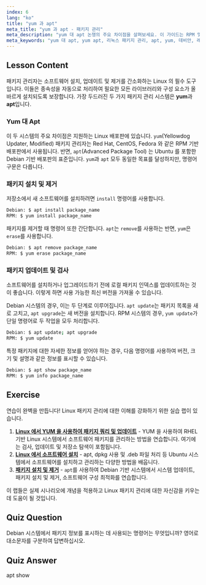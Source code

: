 ```yaml
---
index: 6
lang: "ko"
title: "yum 과 apt"
meta_title: "yum 과 apt - 패키지 관리"
meta_description: "yum 대 apt 논쟁의 주요 차이점을 살펴보세요. 이 가이드는 RPM 및 Debian 기반 Linux 시스템에서 패키지를 설치, 제거 및 업데이트하기 위해 yum 과 apt 를 사용하는 방법을 다룹니다."
meta_keywords: "yum 대 apt, yum apt, 리눅스 패키지 관리, apt, yum, 데비안, 레드햇, 패키지 설치, 패키지 업데이트, 리눅스 명령어"
---
```


## Lesson Content

패키지 관리자는 소프트웨어 설치, 업데이트 및 제거를 간소화하는 Linux 의 필수 도구입니다. 이들은 종속성을 자동으로 처리하여 필요한 모든 라이브러리와 구성 요소가 올바르게 설치되도록 보장합니다. 가장 두드러진 두 가지 패키지 관리 시스템은 **yum**과 **apt**입니다.

### Yum 대 Apt

이 두 시스템의 주요 차이점은 지원하는 Linux 배포판에 있습니다. `yum`(Yellowdog Updater, Modified) 패키지 관리자는 Red Hat, CentOS, Fedora 와 같은 RPM 기반 배포판에서 사용됩니다. 반면, `apt`(Advanced Package Tool) 는 Ubuntu 를 포함한 Debian 기반 배포판의 표준입니다. `yum`과 `apt` 모두 동일한 목표를 달성하지만, 명령어 구문은 다릅니다.

### 패키지 설치 및 제거

저장소에서 새 소프트웨어를 설치하려면 `install` 명령어를 사용합니다.

```bash
Debian: $ apt install package_name
RPM: $ yum install package_name
```

패키지를 제거할 때 명령어 또한 간단합니다. `apt`는 `remove`를 사용하는 반면, `yum`은 `erase`를 사용합니다.

```bash
Debian: $ apt remove package_name
RPM: $ yum erase package_name
```

### 패키지 업데이트 및 검사

소프트웨어를 설치하거나 업그레이드하기 전에 로컬 패키지 인덱스를 업데이트하는 것이 좋습니다. 이렇게 하면 사용 가능한 최신 버전을 가져올 수 있습니다.

Debian 시스템의 경우, 이는 두 단계로 이루어집니다. `apt update`는 패키지 목록을 새로 고치고, `apt upgrade`는 새 버전을 설치합니다. RPM 시스템의 경우, `yum update`가 단일 명령어로 두 작업을 모두 처리합니다.

```bash
Debian: $ apt update; apt upgrade
RPM: $ yum update
```

특정 패키지에 대한 자세한 정보를 얻어야 하는 경우, 다음 명령어를 사용하여 버전, 크기 및 설명과 같은 정보를 표시할 수 있습니다.

```bash
Debian: $ apt show package_name
RPM: $ yum info package_name
```

## Exercise

연습이 완벽을 만듭니다! Linux 패키지 관리에 대한 이해를 강화하기 위한 실습 랩이 있습니다.

1. **[Linux 에서 YUM 을 사용하여 패키지 쿼리 및 업데이트](https://labex.io/ko/labs/rhel-query-and-update-packages-with-yum-in-linux-590869)** - YUM 을 사용하여 RHEL 기반 Linux 시스템에서 소프트웨어 패키지를 관리하는 방법을 연습합니다. 여기에는 검사, 업데이트 및 저장소 탐색이 포함됩니다.
2. **[Linux 에서 소프트웨어 설치](https://labex.io/ko/labs/linux-software-installation-on-linux-18005)** - apt, dpkg 사용 및 .deb 파일 처리 등 Ubuntu 시스템에서 소프트웨어를 설치하고 관리하는 다양한 방법을 배웁니다.
3. **[패키지 설치 및 제거](https://labex.io/ko/labs/linux-installing-and-removing-packages-385380)** - `apt`를 사용하여 Debian 기반 시스템에서 시스템 업데이트, 패키지 설치 및 제거, 소프트웨어 구성 최적화를 연습합니다.

이 랩들은 실제 시나리오에 개념을 적용하고 Linux 패키지 관리에 대한 자신감을 키우는 데 도움이 될 것입니다.

## Quiz Question

Debian 시스템에서 패키지 정보를 표시하는 데 사용되는 명령어는 무엇입니까? 영어로 대소문자를 구분하여 답변하십시오.

## Quiz Answer

apt show
